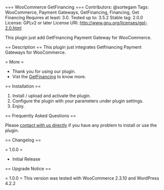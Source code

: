 === WooCommerce GetFinancing ===
Contributors: @sortegam
Tags: WooCommerce, Payment Gateways, GetFinancing, Financing, Get Financing
Requires at least: 3.0.
Tested up to: 3.5.2
Stable tag: 2.0.0
License: GPLv2 or later
License URI: http://www.gnu.org/licenses/gpl-2.0.html

This plugin just add GetFinancing Payment Gateway for WooCommerce. 

== Description ==
This plugin just integrates Getfinancing Payment Gateways for WooCommerce.


= More =
* Thank you for using our plugin.
* Vist the [GetFinancing](http://www.getfinancing.com) to know more.

== Installation ==

1. Install / upload and activate the plugin.
2. Configure the plugin with your parameters under plugin settings.
3. Enjoy.


== Frequently Asked Questions ==

Please [contact with us directly](http://www.getfinancing.com) if you have any problem to install or use the plugin.


== Changelog ==

= 1.0.0 =
* Initial Release


== Upgrade Notice ==

= 1.0.0 =
This version was tested with WooCommerce 2.3.10 and WordPress 4.2.2